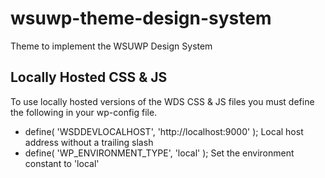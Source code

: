 # wsuwp-theme-design-system
Theme to implement the WSUWP Design System

## Locally Hosted CSS & JS
To use locally hosted versions of the WDS CSS & JS files you must define the following in your wp-config file.
- define( 'WSDDEVLOCALHOST', 'http://localhost:9000' ); Local host address without a trailing slash
- define( 'WP_ENVIRONMENT_TYPE', 'local' ); Set the environment constant to 'local'
